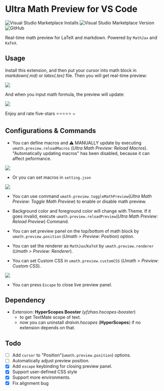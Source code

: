 # Ultra Math Preview for VS Code

<img alt="Visual Studio Marketplace Installs" src="https://img.shields.io/visual-studio-marketplace/i/yfzhao.ultra-math-preview">  <img alt="Visual Studio Marketplace Version" src="https://img.shields.io/visual-studio-marketplace/v/yfzhao.ultra-math-preview">  <img alt="GitHub" src="https://img.shields.io/github/license/yfzhao20/vscode-ultra-math-preview">

Real-time math preview for LaTeX and markdown. Powered by `MathJax` and `KaTeX`.

## Usage

Install this extension, and then put your cursor into math block in *markdown(.md)* or *latex(.tex)* file. Then you will get real-time preview:

![](https://raw.githubusercontent.com/yfzhao20/vscode-ultra-math-preview/main/image/test1.gif)

And when you input math formula, the preview will update:

![](https://raw.githubusercontent.com/yfzhao20/vscode-ultra-math-preview/main/image/test2.gif)


Enjoy and rate five-stars ⭐⭐⭐⭐⭐ ~

## Configurations & Commands

- You can define macros and ⚠ MANUALLY update by executing `umath.preview.reloadMacros` (*Ultra Math Preview: Reload Macros*). "Automatically updating macros" has been disabled, because it can affect peformance.

![](https://raw.githubusercontent.com/yfzhao20/vscode-ultra-math-preview/main/image/macro2.gif)

- Or you can set macros in `setting.json`

![](https://raw.githubusercontent.com/yfzhao20/vscode-ultra-math-preview/main/image/macro1.gif)

- You can use command `umath.preview.toggleMathPreview`(*Ultra Math Preview: Toggle Math Preview*) to enable or disable math preview.

- Background color and foreground color will change with Theme. If it goes invalid, execute `umath.preview.reloadPreview`(*Ultra Math Preview: Reload Preview*) Command.

- You can set preview panel on the top/bottom of math block by `umath.preview.position` (*Umath &gt; Preview: Position*) option.

- You can set the renderer as `MathJax`/`KaTeX` by `umath.preview.renderer` (*Umath &gt; Preview: Renderer*).

- You can set Custom CSS in `umath.preview.customCSS` (*Umath &gt; Preview: Custom CSS*).

![](https://raw.githubusercontent.com/yfzhao20/vscode-ultra-math-preview/main/image/css.gif)

- You can press `Escape` to close live preview panel.

## Dependency

- Extension: **HyperScopes Booster** (*yfzhao.hscopes-booster*) 
    - to get TextMate scope of text.
    - now you can uninstall *draivin.hscopes* (**HyperScopes**) if no extension depends on that.
 
## Todo


- [ ] Add `cursor` to "Position"(`umath.preview.position`) options.
- [ ] Automatically adjust preview position.
- [x] Add `escape` keybinding for closing preview panel.
- [x] Support user-defined CSS style
- [x] Support more environments.
- [x] Fix alignment bug
